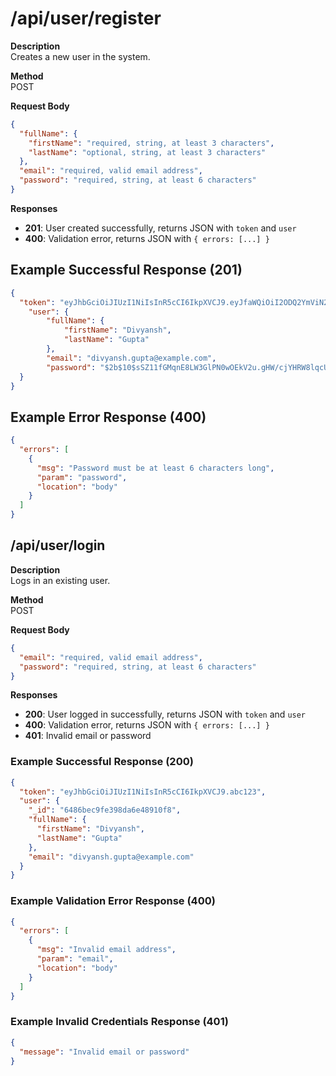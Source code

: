 # /api/user/register

**Description**  
Creates a new user in the system.

**Method**  
POST

**Request Body**

```json
{
  "fullName": {
    "firstName": "required, string, at least 3 characters",
    "lastName": "optional, string, at least 3 characters"
  },
  "email": "required, valid email address",
  "password": "required, string, at least 6 characters"
}
```

**Responses**

- **201**: User created successfully, returns JSON with `token` and `user`
- **400**: Validation error, returns JSON with `{ errors: [...] }`


## Example Successful Response (201)
```json
{
  "token": "eyJhbGciOiJIUzI1NiIsInR5cCI6IkpXVCJ9.eyJfaWQiOiI2ODQ2YmViN2ZlMzk4ZGE2ZTQ4OTEwZjgiLCJpYXQiOjE3NDk0NjY4MDgsImV4cCI6MTc0OTQ3MDQwOH0.WJ11gROSTsAqkFpws1JtKDaaAZlE2zD3ju8shrphSTs",
    "user": {
        "fullName": {
            "firstName": "Divyansh",
            "lastName": "Gupta"
        },
        "email": "divyansh.gupta@example.com",
        "password": "$2b$10$sSZ11fGMqnE8LW3GlPN0wOEkV2u.gHW/cjYHRW8lqcUkIfZdKSRjO",
  }
}
```

## Example Error Response (400)
```json
{
  "errors": [
    {
      "msg": "Password must be at least 6 characters long",
      "param": "password",
      "location": "body"
    }
  ]
}
```

## /api/user/login

**Description**  
Logs in an existing user.

**Method**  
POST

**Request Body**
```json
{
  "email": "required, valid email address",
  "password": "required, string, at least 6 characters"
}
```

**Responses**  
- **200**: User logged in successfully, returns JSON with `token` and `user`  
- **400**: Validation error, returns JSON with `{ errors: [...] }`  
- **401**: Invalid email or password  

### Example Successful Response (200)
```json
{
  "token": "eyJhbGciOiJIUzI1NiIsInR5cCI6IkpXVCJ9.abc123",
  "user": {
    "_id": "6486bec9fe398da6e48910f8",
    "fullName": {
      "firstName": "Divyansh",
      "lastName": "Gupta"
    },
    "email": "divyansh.gupta@example.com"
  }
}
```

### Example Validation Error Response (400)
```json
{
  "errors": [
    {
      "msg": "Invalid email address",
      "param": "email",
      "location": "body"
    }
  ]
}
```

### Example Invalid Credentials Response (401)
```json
{
  "message": "Invalid email or password"
}
```
